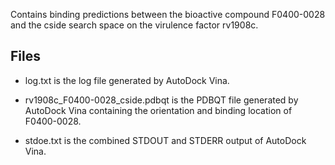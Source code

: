 Contains binding predictions between the bioactive compound F0400-0028 and the cside search space on the virulence factor rv1908c.

## Files

- log.txt is the log file generated by AutoDock Vina.

- rv1908c_F0400-0028_cside.pdbqt is the PDBQT file generated by AutoDock Vina containing the orientation and binding location of F0400-0028.

- stdoe.txt is the combined STDOUT and STDERR output of AutoDock Vina.

